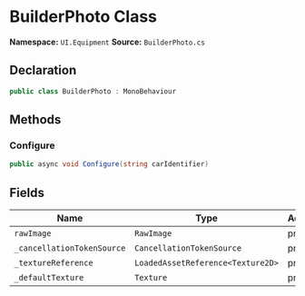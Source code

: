 # BuilderPhoto Class

**Namespace:** `UI.Equipment`
**Source:** `BuilderPhoto.cs`

## Declaration

```csharp
public class BuilderPhoto : MonoBehaviour
```

## Methods

### Configure

```csharp
public async void Configure(string carIdentifier)
```

## Fields

| Name | Type | Access | Modifiers |
|------|------|--------|-----------|
| `rawImage` | `RawImage` | private | - |
| `_cancellationTokenSource` | `CancellationTokenSource` | private | - |
| `_textureReference` | `LoadedAssetReference<Texture2D>` | private | - |
| `_defaultTexture` | `Texture` | private | - |


